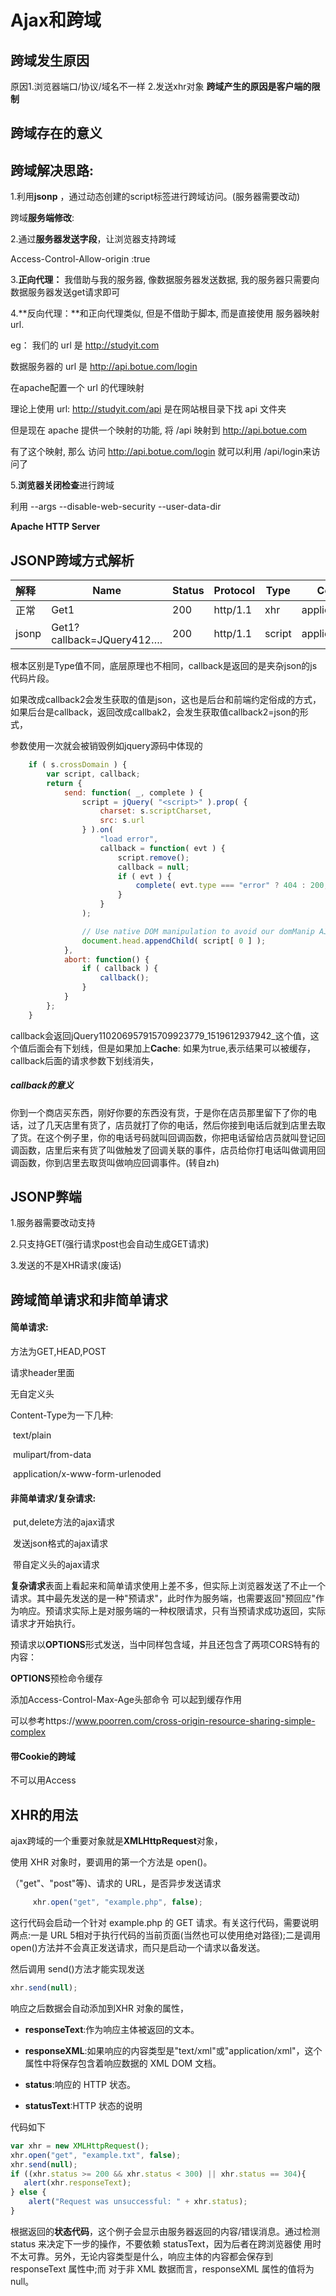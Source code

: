 # Ajax和跨域

## 跨域发生原因

原因1.浏览器端口/协议/域名不一样  2.发送xhr对象     **跨域产生的原因是客户端的限制**

## **跨域存在的意义**

 

## 跨域解决思路:      

1.利用**jsonp** ，通过动态创建的script标签进行跨域访问。(服务器需要改动)

跨域**服务端修改**: 

2.通过**服务器发送字段**，让浏览器支持跨域

Access-Control-Allow-origin :true

3.**正向代理：** 我借助与我的服务器, 像数据服务器发送数据, 我的服务器只需要向数据服务器发送get请求即可

4.**反向代理：**和正向代理类似, 但是不借助于脚本, 而是直接使用 服务器映射 url.

eg： 我们的 url 是 http://studyit.com

数据服务器的 url 是 http://api.botue.com/login

在apache配置一个 url 的代理映射

理论上使用 url: http://studyit.com/api 是在网站根目录下找 api 文件夹

但是现在 apache 提供一个映射的功能, 将 /api 映射到 http://api.botue.com

有了这个映射, 那么 访问 http://api.botue.com/login 就可以利用 /api/login来访问了

5.**浏览器关闭检查**进行跨域

利用 --args --disable-web-security  --user-data-dir

**Apache HTTP Server**    

## JSONP跨域方式解析

| 解释  | Name                      | Status | Protocol | Type   | Content-Type           |
| :---- | ------------------------- | ------ | -------- | ------ | ---------------------- |
| 正常  | Get1                      | 200    | http/1.1 | xhr    | application/json       |
| jsonp | Get1?callback=JQuery412…. | 200    | http/1.1 | script | application/javascript |

根本区别是Type值不同，底层原理也不相同，callback是返回的是夹杂json的js代码片段。

如果改成callback2会发生获取的值是json，这也是后台和前端约定俗成的方式，如果后台是callback，返回改成callbak2，会发生获取值callback2=json的形式，

参数使用一次就会被销毁例如jquery源码中体现的

```javascript
	if ( s.crossDomain ) {
		var script, callback;
		return {
			send: function( _, complete ) {
				script = jQuery( "<script>" ).prop( {
					charset: s.scriptCharset,
					src: s.url
				} ).on(
					"load error",
					callback = function( evt ) {
						script.remove();
						callback = null;
						if ( evt ) {
							complete( evt.type === "error" ? 404 : 200, evt.type );
						}
					}
				);

				// Use native DOM manipulation to avoid our domManip AJAX trickery
				document.head.appendChild( script[ 0 ] );
			},
			abort: function() {
				if ( callback ) {
					callback();
				}
			}
		};
	}
```

callback会返回jQuery110206957915709923779_1519612937942_这个值，这个值后面会有下划线，但是如果加上**Cache**: 如果为true,表示结果可以被缓存，callback后面的请求参数下划线消失，

##### callback的意义

你到一个商店买东西，刚好你要的东西没有货，于是你在店员那里留下了你的电话，过了几天店里有货了，店员就打了你的电话，然后你接到电话后就到店里去取了货。在这个例子里，你的电话号码就叫回调函数，你把电话留给店员就叫登记回调函数，店里后来有货了叫做触发了回调关联的事件，店员给你打电话叫做调用回调函数，你到店里去取货叫做响应回调事件。(转自zh)

## JSONP弊端

1.服务器需要改动支持

2.只支持GET(强行请求post也会自动生成GET请求)

3.发送的不是XHR请求(废话)

## 跨域简单请求和非简单请求

#### 简单请求:

方法为GET,HEAD,POST

请求header里面

   无自定义头

Content-Type为一下几种:

​      text/plain

​      mulipart/from-data

​      application/x-www-form-urlenoded

#### 非简单请求/复杂请求:

​    put,delete方法的ajax请求

​    发送json格式的ajax请求

​    带自定义头的ajax请求

**复杂请求**表面上看起来和简单请求使用上差不多，但实际上浏览器发送了不止一个请求。其中最先发送的是一种"预请求"，此时作为服务端，也需要返回"预回应"作为响应。预请求实际上是对服务端的一种权限请求，只有当预请求成功返回，实际请求才开始执行。

预请求以**OPTIONS**形式发送，当中同样包含域，并且还包含了两项CORS特有的内容：

**OPTIONS**预检命令缓存

添加Access-Control-Max-Age头部命令 可以起到缓存作用

可以参考https://www.poorren.com/cross-origin-resource-sharing-simple-complex



#### 带Cookie的跨域

不可以用Access

## XHR的用法

ajax跨域的一个重要对象就是**XMLHttpRequest**对象，

使用 XHR 对象时，要调用的第一个方法是 open()。

（"get"、"post"等)、请求的 URL，是否异步发送请求

```javascript
     xhr.open("get", "example.php", false);
```

这行代码会启动一个针对 example.php 的 GET 请求。有关这行代码，需要说明两点:一是 URL 5相对于执行代码的当前页面(当然也可以使用绝对路径);二是调用 open()方法并不会真正发送请求，而只是启动一个请求以备发送。

然后调用 send()方法才能实现发送

```javascript
xhr.send(null);
```

响应之后数据会自动添加到XHR 对象的属性，

- **responseText**:作为响应主体被返回的文本。


- **responseXML**:如果响应的内容类型是"text/xml"或"application/xml"，这个属性中将保存包含着响应数据的 XML DOM 文档。


- **status**:响应的 HTTP 状态。


- **statusText**:HTTP 状态的说明 

代码如下

```javascript
var xhr = new XMLHttpRequest();
xhr.open("get", "example.txt", false);
xhr.send(null);
if ((xhr.status >= 200 && xhr.status < 300) || xhr.status == 304){
   alert(xhr.responseText);
} else {
    alert("Request was unsuccessful: " + xhr.status);
}
```

根据返回的**状态代码**，这个例子会显示由服务器返回的内容/错误消息。通过检测 status 来决定下一步的操作，不要依赖 statusText，因为后者在跨浏览器使 用时不太可靠。另外，无论内容类型是什么，响应主体的内容都会保存到 responseText 属性中;而 对于非 XML 数据而言，responseXML 属性的值将为 null。

